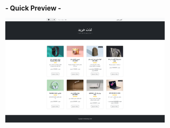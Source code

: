 ## - Quick Preview - 
![My website ScreenShot](shops/static/assets/Screenshot%20Mobin-(OnlineShop).png)
